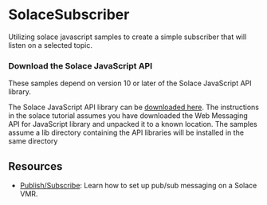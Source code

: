 # SolaceSubscriber
Utilizing solace javascript samples to create a simple subscriber that will listen on a selected topic.

### Download the Solace JavaScript API

These samples depend on version 10 or later of the Solace JavaScript API library.

The Solace JavaScript API library can be [downloaded here](http://dev.solace.com/downloads/).  The instructions in the solace tutorial assumes you have downloaded the Web Messaging API for JavaScript library and unpacked it to a known location. The samples assume a lib directory containing the API libraries will be installed in the same directory


## Resources
   - [Publish/Subscribe](https://dev.solace.com/samples/solace-samples-javascript/publish-subscribe): Learn how to set up pub/sub messaging on a Solace VMR.

